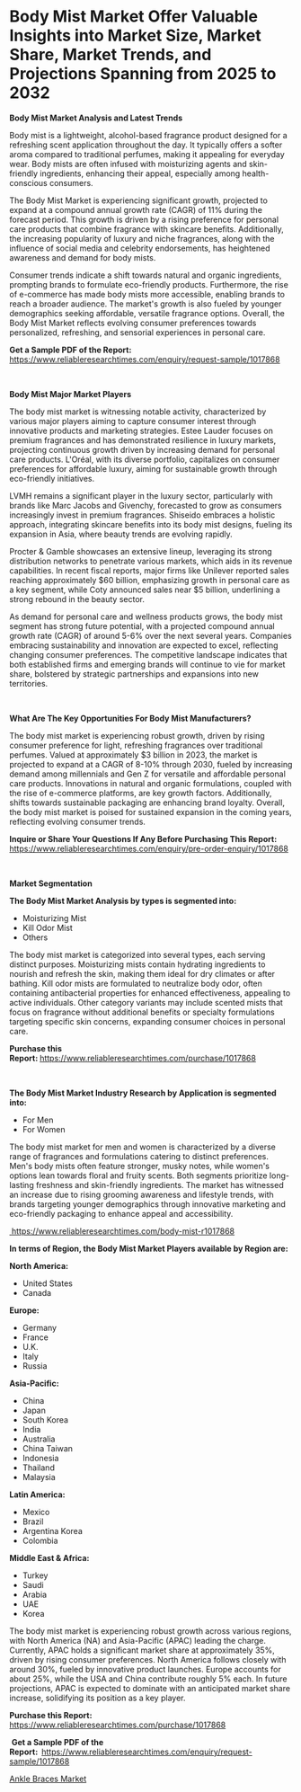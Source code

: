 <p><h1>Body Mist Market Offer Valuable Insights into Market Size, Market Share, Market Trends, and Projections Spanning from 2025 to 2032</h1></p><p><strong>Body Mist Market Analysis and Latest Trends</strong></p>
<p><p>Body mist is a lightweight, alcohol-based fragrance product designed for a refreshing scent application throughout the day. It typically offers a softer aroma compared to traditional perfumes, making it appealing for everyday wear. Body mists are often infused with moisturizing agents and skin-friendly ingredients, enhancing their appeal, especially among health-conscious consumers.</p><p>The Body Mist Market is experiencing significant growth, projected to expand at a compound annual growth rate (CAGR) of 11% during the forecast period. This growth is driven by a rising preference for personal care products that combine fragrance with skincare benefits. Additionally, the increasing popularity of luxury and niche fragrances, along with the influence of social media and celebrity endorsements, has heightened awareness and demand for body mists.</p><p>Consumer trends indicate a shift towards natural and organic ingredients, prompting brands to formulate eco-friendly products. Furthermore, the rise of e-commerce has made body mists more accessible, enabling brands to reach a broader audience. The market's growth is also fueled by younger demographics seeking affordable, versatile fragrance options. Overall, the Body Mist Market reflects evolving consumer preferences towards personalized, refreshing, and sensorial experiences in personal care.</p></p>
<p><strong>Get a Sample PDF of the Report:&nbsp;</strong> <a href="https://www.reliableresearchtimes.com/enquiry/request-sample/1017868?utm_campaign=2385&utm_medium=2&utm_source=Github&utm_content=ia&utm_term=08022025&utm_id=body-mist">https://www.reliableresearchtimes.com/enquiry/request-sample/1017868</a></p>
<p>&nbsp;</p>
<p><strong>Body Mist Major Market Players</strong></p>
<p><p>The body mist market is witnessing notable activity, characterized by various major players aiming to capture consumer interest through innovative products and marketing strategies. Estee Lauder focuses on premium fragrances and has demonstrated resilience in luxury markets, projecting continuous growth driven by increasing demand for personal care products. L'Oréal, with its diverse portfolio, capitalizes on consumer preferences for affordable luxury, aiming for sustainable growth through eco-friendly initiatives. </p><p>LVMH remains a significant player in the luxury sector, particularly with brands like Marc Jacobs and Givenchy, forecasted to grow as consumers increasingly invest in premium fragrances. Shiseido embraces a holistic approach, integrating skincare benefits into its body mist designs, fueling its expansion in Asia, where beauty trends are evolving rapidly. </p><p>Procter & Gamble showcases an extensive lineup, leveraging its strong distribution networks to penetrate various markets, which aids in its revenue capabilities. In recent fiscal reports, major firms like Unilever reported sales reaching approximately $60 billion, emphasizing growth in personal care as a key segment, while Coty announced sales near $5 billion, underlining a strong rebound in the beauty sector. </p><p>As demand for personal care and wellness products grows, the body mist segment has strong future potential, with a projected compound annual growth rate (CAGR) of around 5-6% over the next several years. Companies embracing sustainability and innovation are expected to excel, reflecting changing consumer preferences. The competitive landscape indicates that both established firms and emerging brands will continue to vie for market share, bolstered by strategic partnerships and expansions into new territories.</p></p>
<p>&nbsp;</p>
<p><strong>What Are The Key Opportunities For Body Mist Manufacturers?</strong></p>
<p><p>The body mist market is experiencing robust growth, driven by rising consumer preference for light, refreshing fragrances over traditional perfumes. Valued at approximately $3 billion in 2023, the market is projected to expand at a CAGR of 8-10% through 2030, fueled by increasing demand among millennials and Gen Z for versatile and affordable personal care products. Innovations in natural and organic formulations, coupled with the rise of e-commerce platforms, are key growth factors. Additionally, shifts towards sustainable packaging are enhancing brand loyalty. Overall, the body mist market is poised for sustained expansion in the coming years, reflecting evolving consumer trends.</p></p>
<p><strong>Inquire or Share Your Questions If Any Before Purchasing This Report:</strong> <a href="https://www.reliableresearchtimes.com/enquiry/pre-order-enquiry/1017868?utm_campaign=2385&utm_medium=2&utm_source=Github&utm_content=ia&utm_term=08022025&utm_id=body-mist">https://www.reliableresearchtimes.com/enquiry/pre-order-enquiry/1017868</a></p>
<p>&nbsp;</p>
<p><strong>Market Segmentation</strong></p>
<p><strong>The Body Mist Market Analysis by types is segmented into:</strong></p>
<p><ul><li>Moisturizing Mist</li><li>Kill Odor Mist</li><li>Others</li></ul></p>
<p><p>The body mist market is categorized into several types, each serving distinct purposes. Moisturizing mists contain hydrating ingredients to nourish and refresh the skin, making them ideal for dry climates or after bathing. Kill odor mists are formulated to neutralize body odor, often containing antibacterial properties for enhanced effectiveness, appealing to active individuals. Other category variants may include scented mists that focus on fragrance without additional benefits or specialty formulations targeting specific skin concerns, expanding consumer choices in personal care.</p></p>
<p><strong>Purchase this Report:&nbsp;</strong><a href="https://www.reliableresearchtimes.com/purchase/1017868?utm_campaign=2385&utm_medium=2&utm_source=Github&utm_content=ia&utm_term=08022025&utm_id=body-mist">https://www.reliableresearchtimes.com/purchase/1017868</a></p>
<p>&nbsp;</p>
<p><strong>The Body Mist Market Industry Research by Application is segmented into:</strong></p>
<p><ul><li>For Men</li><li>For Women</li></ul></p>
<p><p>The body mist market for men and women is characterized by a diverse range of fragrances and formulations catering to distinct preferences. Men's body mists often feature stronger, musky notes, while women's options lean towards floral and fruity scents. Both segments prioritize long-lasting freshness and skin-friendly ingredients. The market has witnessed an increase due to rising grooming awareness and lifestyle trends, with brands targeting younger demographics through innovative marketing and eco-friendly packaging to enhance appeal and accessibility.</p></p>
<p><a href="https://www.reliableresearchtimes.com/body-mist-r1017868?utm_campaign=2385&utm_medium=2&utm_source=Github&utm_content=ia&utm_term=08022025&utm_id=body-mist">&nbsp;https://www.reliableresearchtimes.com/body-mist-r1017868</a></p>
<p><strong>In terms of Region, the Body Mist Market Players available by Region are:</strong></p>
<p>
    <p> <strong> North America: </strong>
        <ul>
            <li>United States</li>
            <li>Canada</li>
        </ul>
        </p> 
    <p> <strong> Europe: </strong>
        <ul>
            <li>Germany</li>
            <li>France</li>
            <li>U.K.</li>
            <li>Italy</li>
            <li>Russia</li>
        </ul>
        </p> 
    <p> <strong> Asia-Pacific: </strong>
        <ul>
            <li>China</li>
            <li>Japan</li>
            <li>South Korea</li>
            <li>India</li>
            <li>Australia</li>
            <li>China Taiwan</li>
            <li>Indonesia</li>
            <li>Thailand</li>
            <li>Malaysia</li>
        </ul>
        </p> 
    <p> <strong> Latin America: </strong>
        <ul>
            <li>Mexico</li>
            <li>Brazil</li>
            <li>Argentina Korea</li>
            <li>Colombia</li>
        </ul>
        </p> 
    <p> <strong> Middle East & Africa: </strong>
        <ul>
            <li>Turkey</li>
            <li>Saudi</li>
            <li>Arabia</li>
            <li>UAE</li>
            <li>Korea</li>
        </ul>
    </p>
    </p>
<p><p>The body mist market is experiencing robust growth across various regions, with North America (NA) and Asia-Pacific (APAC) leading the charge. Currently, APAC holds a significant market share at approximately 35%, driven by rising consumer preferences. North America follows closely with around 30%, fueled by innovative product launches. Europe accounts for about 25%, while the USA and China contribute roughly 5% each. In future projections, APAC is expected to dominate with an anticipated market share increase, solidifying its position as a key player.</p></p>
<p><strong>Purchase this Report: </strong><a href="https://www.reliableresearchtimes.com/purchase/1017868?utm_campaign=2385&utm_medium=2&utm_source=Github&utm_content=ia&utm_term=08022025&utm_id=body-mist">https://www.reliableresearchtimes.com/purchase/1017868</a></p>
<p>&nbsp;<strong>Get a Sample PDF of the Report:&nbsp;&nbsp;</strong><a href="https://www.reliableresearchtimes.com/enquiry/request-sample/1017868?utm_campaign=2385&utm_medium=2&utm_source=Github&utm_content=ia&utm_term=08022025&utm_id=body-mist">https://www.reliableresearchtimes.com/enquiry/request-sample/1017868</a></p>
<p><strong></strong></p>
<p><p><a href="https://github.com/sungbruington660/Market-Research-Report-List-1/blob/main/ankle-braces-market.md?utm_campaign=2385&utm_medium=2&utm_source=Github&utm_content=ia&utm_term=08022025&utm_id=body-mist">Ankle Braces Market</a></p></p>